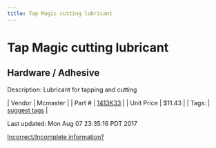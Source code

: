```yaml
---
title: Tap Magic cutting lubricant
---
```


# Tap Magic cutting lubricant
## Hardware / Adhesive
Description: 	Lubricant for tapping and cutting  

| Vendor | Mcmaster | 
| Part # | [1413K33](https://www.mcmaster.com/#1413K33) | 
| Unit Price | $11.43 | 
| Tags: | [suggest tags](https://docs.google.com/forms/d/e/1FAIpQLSeWyY8v3RgOty-MyWmh9U0iivNYN_molChYyS-0U-o-kOAv_g/viewform) | 

Last updated: Mon Aug 07 23:35:16 PDT 2017

 [Incorrect/Incomplete information?](https://docs.google.com/forms/d/e/1FAIpQLSeWyY8v3RgOty-MyWmh9U0iivNYN_molChYyS-0U-o-kOAv_g/viewform)